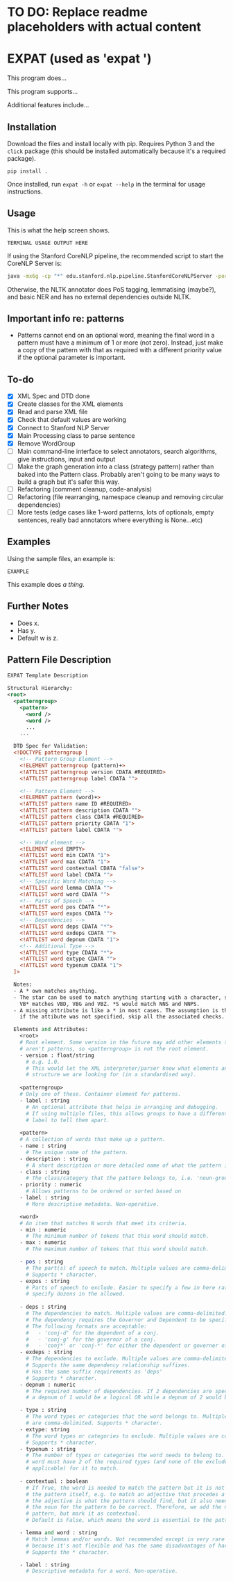 # TO DO: Replace readme placeholders with actual content
# EXPAT (used as 'expat <command> <etc>')

This program does...

This program supports...

Additional features include...

## Installation
Download the files and install locally with pip. Requires Python 3 and the `click` package (this should be installed automatically because it's a required package).

`pip install .`

Once installed, run `expat -h` or `expat --help` in the terminal for usage instructions.

## Usage
This is what the help screen shows.
```
TERMINAL USAGE OUTPUT HERE
```

If using the Stanford CoreNLP pipeline, the recommended script to start the CoreNLP Server is:
``` sh
java -mx6g -cp "*" edu.stanford.nlp.pipeline.StanfordCoreNLPServer -port 9000 -timeout 15000 -annotators tokenize,ssplit,pos,lemma,ner,truecase,parse,depparse
```
Otherwise, the NLTK annotator does PoS tagging, lemmatising (maybe?), and basic NER and has no external dependencies outside NLTK.

## Important info re: patterns
- Patterns cannot end on an optional word, meaning the final word in a pattern must have a minimum of 1 or more (not zero). Instead, just make a copy of the pattern with that as required with a different priority value if the optional parameter is important.

## To-do

- [x] XML Spec and DTD done
- [x] Create classes for the XML elements
- [x] Read and parse XML file
- [x] Check that default values are working
- [x] Connect to Stanford NLP Server
- [x] Main Processing class to parse sentence
- [x] Remove WordGroup
- [ ] Main command-line interface to select annotators, search algorithms, give instructions, input and output
- [ ] Make the graph generation into a class (strategy pattern) rather than baked into the Pattern class. Probably aren't going to be many ways to build a graph but it's safer this way.
- [ ] Refactoring (comment cleanup, code-analysis)
- [ ] Refactoring (file rearranging, namespace cleanup and removing circular dependencies)
- [ ] More tests (edge cases like 1-word patterns, lots of optionals, empty sentences, really bad annotators where everything is None...etc)

## Examples
Using the sample files, an example is:

`EXAMPLE`

This example does _a thing_.

## Further Notes
- Does x.
- Has y.
- Default w is z.


## Pattern File Description
``` xml
EXPAT Template Description

Structural Hierarchy:
<root>
  <patterngroup>
    <pattern>
      <word />
      <word />
      ...
    ...

  DTD Spec for Validation:
  <!DOCTYPE patterngroup [
    <!-- Pattern Group Element -->
    <!ELEMENT patterngroup (pattern)+>
    <!ATTLIST patterngroup version CDATA #REQUIRED>
    <!ATTLIST patterngroup label CDATA "">

    <!-- Pattern Element -->
    <!ELEMENT pattern (word)+>
    <!ATTLIST pattern name ID #REQUIRED>
    <!ATTLIST pattern description CDATA "">
    <!ATTLIST pattern class CDATA #REQUIRED>
    <!ATTLIST pattern priority CDATA "1">
    <!ATTLIST pattern label CDATA "">

    <!-- Word element -->
    <!ELEMENT word EMPTY>
    <!ATTLIST word min CDATA "1">
    <!ATTLIST word max CDATA "1">
    <!ATTLIST word contextual CDATA "false">
    <!ATTLIST word label CDATA "">
    <!-- Specific Word Matching -->
    <!ATTLIST word lemma CDATA "">
    <!ATTLIST word word CDATA "">
    <!-- Parts of Speech -->
    <!ATTLIST word pos CDATA "*">
    <!ATTLIST word expos CDATA "">
    <!-- Dependencies -->
    <!ATTLIST word deps CDATA "*">
    <!ATTLIST word exdeps CDATA "">
    <!ATTLIST word depnum CDATA "1">
    <!-- Additional Type -->
    <!ATTLIST word type CDATA "*">
    <!ATTLIST word extype CDATA "">
    <!ATTLIST word typenum CDATA "1">
  ]>

  Notes:
  - A * own matches anything.
  - The star can be used to match anything starting with a character, so
    VB* matches VBD, VBG and VBZ. *S would match NNS and NNPS.
  - A missing attribute is like a * in most cases. The assumption is that
    if the attibute was not specified, skip all the associated checks.
```

``` perl
  Elements and Attributes:
    <root>
    # Root element. Some version in the future may add other elements that
    # aren't patterns, so <patterngroup> is not the root element.
    - version : float/string
      # e.g. 1.0.
      # This would let the XML interpreter/parser know what elements and
      # structure we are looking for (in a standardised way).
  
    <patterngroup>
    # Only one of these. Container element for patterns.
    - label : string
      # An optional attribute that helps in arranging and debugging.
      # If using multiple files, this allows groups to have a different
      # label to tell them apart.
  
    <pattern>
    # A collection of words that make up a pattern.
    - name : string
      # The unique name of the pattern.
    - description : string
      # A short description or more detailed name of what the pattern is.
    - class : string
      # The class/category that the pattern belongs to, i.e. 'noun-group' or 'prp-phrase'
    - priority : numeric
      # Allows patterns to be ordered or sorted based on
    - label : string
      # More descriptive metadata. Non-operative.

    <word>
    # An item that matches N words that meet its criteria.
    - min : numeric
      # The minimum number of tokens that this word should match.
    - max : numeric
      # The maximum number of tokens that this word should match.

    - pos : string
      # The part(s) of speech to match. Multiple values are comma-delimited.
      # Supports * character.
    - expos : string
      # Parts of speech to exclude. Easier to specify a few in here rather than
      # specify dozens in the allowed.
    
    - deps : string
      # The dependencies to match. Multiple values are comma-delimited.
      # The dependency requires the Governor and Dependent to be specified as a suffix.
      # The following formats are acceptable:
      #   - 'conj-d' for the dependent of a conj.
      #   - 'conj-g' for the governor of a conj.
      #   - 'conj*' or 'conj-*' for either the dependent or governer of a conj.
    - exdeps : string
      # The dependencies to exclude. Multiple values are comma-delimited.
      # Supports the same dependency relationship suffixes.
      # Has the same suffix requirements as 'deps'
      # Supports * character.
    - depnum : numeric
      # The required number of dependencies. If 2 dependencies are specified,
      # a depnum of 1 would be a logical OR while a depnum of 2 would be a logical AND.

    - type : string
      # The word types or categories that the word belongs to. Multiple values
      # are comma-delimited. Supports * character.
    - extype: string
      # The word types or categories to exclude. Multiple values are comma-delimited.
      # Supports * character.
    - typenum : string
      # The number of types or categories the word needs to belong to. If 2, the
      # word must have 2 of the required types (and none of the excluded types if 
      # applicable) for it to match.
    
    - contextual : boolean
      # If True, the word is needed to match the pattern but it is not part of
      # the pattern itself, e.g. to match an adjective that precedes a noun,
      # the adjective is what the pattern should find, but it also needs to find
      # the noun for the pattern to be correct. Therefore, we add the noun to the
      # pattern, but mark it as contextual.
      # Default is False, which means the word is essential to the pattern.

    - lemma and word : string
      # Match lemmas and/or words. Not recommended except in very rare cases
      # because it's not flexible and has the same disadvantages of hardcoded values.
      # Supports the * character.

    - label : string
      # Descriptive metadata for a word. Non-operative.
```